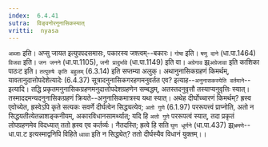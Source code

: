 ```yaml
---
index:  6.4.41
sutra:  विङ्वनोरनुनासिकस्यात्
vritti:  nyasa
---
```


`अब्जाः` इति। अप्सु जायत इत्युपपदसमासः, पकारस्य जश्त्वम्--बकारः। `गोषा` इति। `षणु दाने` (धा.पा.1464) `विजवा` इति। `जन जनने` (धा.पा.1105), `जनी प्रादुर्भावे` (धा.पा.1149) इति वा। `अग्रेगाव` झ्र्`अग्रेजावा` इति काशिका पाठःट इति। `तत्पुरुषे कृति बहुलम्` (6.3.14) इति सप्तम्या अलुक्।
अथानुनासिकग्रहणं किमर्थम्, यावतानुदात्तोपदेशेत्यादेः (6.4.37) सूत्रादनुनासिकगरहणमनुवर्तत एव? इत्याह--`अनुनासकस्येति वर्तमाने`--इत्यादि। तद्धि प्रकृतमनुनासिकग्रहणमनुदात्तोपदेशग्रहणेन सम्बद्धम्, अतस्तदनुवृत्तौ तस्याप्यनुवृत्तिः स्यात्। तस्माददमन्यदनुनासिकग्रहणं क्रियते--अनुनासिकमात्रस्य यथा स्यात्। अथेह दीर्घोच्चारणं किमर्थम्? ह्रस्व एवोच्येत, ह्रस्वेऽपि कृते सत्यकः सवर्णे दीर्घत्वेन सिद्ध्यत्येव; `अतो गुणे` (6.1.97) पररूपत्त्वं प्राप्नोति, अतो न सिद्धयतीत्येतन्नाशङ्कनीयम्, अकारविधानसामर्थ्यात्; यदि हि `अतो गुणे` पररूपत्वं स्यात्, तदा प्रकृतं लोपग्रहणमेव विदध्यात् ततो ह्रस्व एव कर्तर्व्यः। नैतदस्ति; ह्रत्वे हि सति `घुण धूर्णने` (धा.पा.437) झ्र्`भ्रमणे`--धा.पा.ट इत्यस्माद्वनिपि विहिते `ध्वावा` इति न सिद्ध्येत्? ततो दीर्घस्यैव विधानं युक्तम्।।


